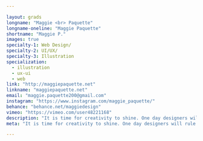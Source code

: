 ```yaml
---

layout: grads
longname: "Maggie <br> Paquette"
longname-oneline: "Maggie Paquette"
shortname: "Maggie P."
images: true
specialty-1: Web Design/
specialty-2: UI/UX/
specialty-3: Illustration
specialization:
  - illustration
  - ux-ui
  - web
link: "http://maggiepaquette.net"
linkname: "maggiepaquette.net"
email: "maggie.paquette200@gmail.com"
instagram: "https://www.instagram.com/maggie_paquette/"
behance: "behance.net/maggiedesign"
vimeo: "https://vimeo.com/user48221168"
description: "It is time for creativity to shine. One day designers will rule the world, and I’m ready to help conquer."
meta: "It is time for creativity to shine. One day designers will rule the world, and I’m ready to help conquer."

---
```

